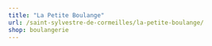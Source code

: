 ```yaml
---
title: "La Petite Boulange"
url: /saint-sylvestre-de-cormeilles/la-petite-boulange/
shop: boulangerie
---
```

